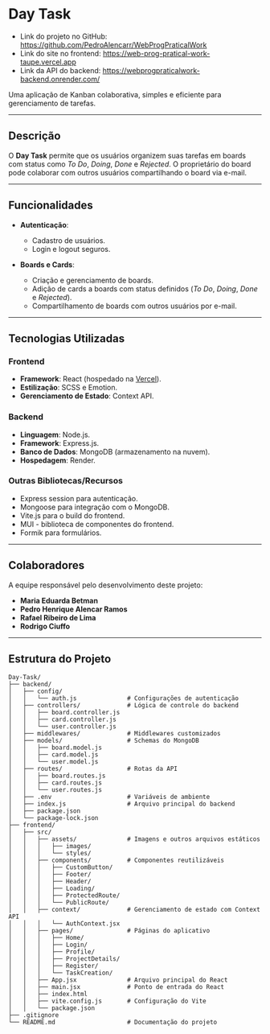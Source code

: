 # **Day Task**  

- Link do projeto no GitHub: https://github.com/PedroAlencarr/WebProgPraticalWork
- Link do site no frontend: https://web-prog-pratical-work-taupe.vercel.app
- Link da API do backend: https://webprogpraticalwork-backend.onrender.com/

Uma aplicação de Kanban colaborativa, simples e eficiente para gerenciamento de tarefas.  

---

## **Descrição**  
O **Day Task** permite que os usuários organizem suas tarefas em boards com status como *To Do*, *Doing*, *Done* e *Rejected*. O proprietário do board pode colaborar com outros usuários compartilhando o board via e-mail.  

---

## **Funcionalidades**  

- **Autenticação**:  
  - Cadastro de usuários.  
  - Login e logout seguros.  

- **Boards e Cards**:  
  - Criação e gerenciamento de boards.  
  - Adição de cards a boards com status definidos (*To Do*, *Doing*, *Done* e *Rejected*).  
  - Compartilhamento de boards com outros usuários por e-mail.  

---

## **Tecnologias Utilizadas**  

### **Frontend**  
- **Framework**: React (hospedado na [Vercel](https://vercel.com)).  
- **Estilização**: SCSS e Emotion.  
- **Gerenciamento de Estado**: Context API.  

### **Backend**  
- **Linguagem**: Node.js.  
- **Framework**: Express.js.  
- **Banco de Dados**: MongoDB (armazenamento na nuvem).  
- **Hospedagem**: Render.  

### **Outras Bibliotecas/Recursos**  
- Express session para autenticação.  
- Mongoose para integração com o MongoDB.  
- Vite.js para o build do frontend.
- MUI - biblioteca de componentes do frontend.
- Formik para formulários.

---

## **Colaboradores**  

A equipe responsável pelo desenvolvimento deste projeto:  

- **Maria Eduarda Betman**  
- **Pedro Henrique Alencar Ramos**  
- **Rafael Ribeiro de Lima**  
- **Rodrigo Ciuffo**  

---  

## **Estrutura do Projeto**  

```plaintext
Day-Task/
├── backend/
│   ├── config/
│   │   └── auth.js              # Configurações de autenticação
│   ├── controllers/             # Lógica de controle do backend
│   │   ├── board.controller.js
│   │   ├── card.controller.js
│   │   └── user.controller.js
│   ├── middlewares/             # Middlewares customizados
│   ├── models/                  # Schemas do MongoDB
│   │   ├── board.model.js
│   │   ├── card.model.js
│   │   └── user.model.js
│   ├── routes/                  # Rotas da API
│   │   ├── board.routes.js
│   │   ├── card.routes.js
│   │   └── user.routes.js
│   ├── .env                     # Variáveis de ambiente
│   ├── index.js                 # Arquivo principal do backend
│   ├── package.json
│   └── package-lock.json
├── frontend/
│   ├── src/
│   │   ├── assets/              # Imagens e outros arquivos estáticos
│   │   │   ├── images/
│   │   │   └── styles/
│   │   ├── components/          # Componentes reutilizáveis
│   │   │   ├── CustomButton/
│   │   │   ├── Footer/
│   │   │   ├── Header/
│   │   │   ├── Loading/
│   │   │   ├── ProtectedRoute/
│   │   │   └── PublicRoute/
│   │   ├── context/             # Gerenciamento de estado com Context API
│   │   │   └── AuthContext.jsx
│   │   ├── pages/               # Páginas do aplicativo
│   │   │   ├── Home/
│   │   │   ├── Login/
│   │   │   ├── Profile/
│   │   │   ├── ProjectDetails/
│   │   │   ├── Register/
│   │   │   └── TaskCreation/
│   │   ├── App.jsx              # Arquivo principal do React
│   │   ├── main.jsx             # Ponto de entrada do React
│   │   ├── index.html
│   │   ├── vite.config.js       # Configuração do Vite
│   │   └── package.json
├── .gitignore
└── README.md                    # Documentação do projeto
